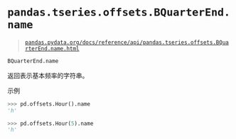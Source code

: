 # `pandas.tseries.offsets.BQuarterEnd.name`

> [`pandas.pydata.org/docs/reference/api/pandas.tseries.offsets.BQuarterEnd.name.html`](https://pandas.pydata.org/docs/reference/api/pandas.tseries.offsets.BQuarterEnd.name.html)

```py
BQuarterEnd.name
```

返回表示基本频率的字符串。

示例

```py
>>> pd.offsets.Hour().name
'h' 
```

```py
>>> pd.offsets.Hour(5).name
'h' 
```

